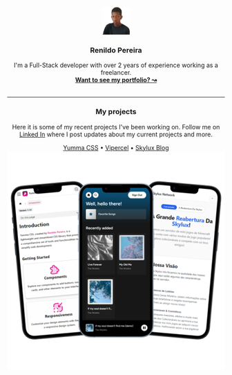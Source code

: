 <p align="center">
  <a href="https://rrenildopereiraa.github.io/renildo/" target="_blank" rel="noopener">
    <img src="./public/images/Renildo.jpeg" width="64" bordeRadius="999px" alt="Renildo Logo">
  </a>
</p>

<h3 align="center">Renildo Pereira</h3>

<p align="center">
  I'm a Full-Stack developer with over 2 years of experience working as a freelancer.
  <br>
  <a href="https://rrenildopereiraa.github.io/renildo/" target="_blank" rel="noopener"><strong>Want to see my portfolio? ↝</strong></a>
  <br>
  <br>
</p>

 ---

<div align="center">
  <h3>My projects</h3>
  <p>Here it is some of my recent projects I've been working on. Follow me on <a href="https://www.linkedin.com/in/rrenildopereiraa/">Linked In</a> where I post updates about my current projects and more.</p>
  <a href="https://yummacss.com">Yumma CSS</a>
    •
    <a href="https://vipercel.vercel.app/">Vipercel</a>
    •
    <a href="https://skyluxmc.vercel.app.">Skylux Blog</a>
</div>

<div align="center">
  <img src="./public/images/Mockups.png" alt="Mockups">
</div>